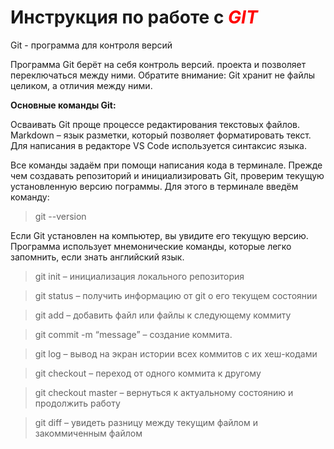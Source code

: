 # Инструкция по работе с <span style="color:red">***GIT***</span>
Git - программа для контроля версий

Программа Git берёт на себя контроль версий.
проекта и позволяет переключаться между
ними. Обратите внимание: Git хранит не файлы целиком, а отличия между ними.

**Основные команды Git:**

Осваивать Git проще процессе редактирования текстовых файлов. Markdown – язык разметки,
который позволяет форматировать текст. Для написания в редакторе VS Code используется
синтаксис языка.

Все команды задаём при помощи написания кода в терминале.
Прежде чем создавать репозиторий и инициализировать Git, проверим текущую установленную
версию пограммы. Для этого в терминале введём команду:

>git --version





Если Git установлен на компьютер, вы увидите его текущую версию.
Программа использует мнемонические команды, которые легко запомнить, если знать
английский язык.

>git init – инициализация локального репозитория

>git status – получить информацию от git о его текущем состоянии

>git add – добавить файл или файлы к следующему коммиту

>git commit -m “message” – создание коммита.

>git log – вывод на экран истории всех коммитов с их хеш-кодами

>git checkout – переход от одного коммита к другому

>git checkout master – вернуться к актуальному состоянию и продолжить работу

>git diff – увидеть разницу между текущим файлом и закоммиченным файлом